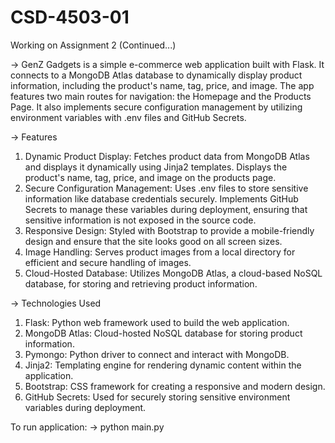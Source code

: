# CSD-4503-01 
Working on Assignment 2 (Continued...)

-> GenZ Gadgets is a simple e-commerce web application built with Flask. It connects to a MongoDB Atlas database to dynamically display product information, including the product's name, tag, price, and image. The app features two main routes for navigation: the Homepage and the Products Page. It also implements secure configuration management by utilizing environment variables with .env files and GitHub Secrets.

-> Features
1. Dynamic Product Display:
Fetches product data from MongoDB Atlas and displays it dynamically using Jinja2 templates.
Displays the product's name, tag, price, and image on the products page.
2. Secure Configuration Management:
Uses .env files to store sensitive information like database credentials securely.
Implements GitHub Secrets to manage these variables during deployment, ensuring that sensitive information is not exposed in the source code.
3. Responsive Design:
Styled with Bootstrap to provide a mobile-friendly design and ensure that the site looks good on all screen sizes.
4. Image Handling:
Serves product images from a local directory for efficient and secure handling of images.
5. Cloud-Hosted Database:
Utilizes MongoDB Atlas, a cloud-based NoSQL database, for storing and retrieving product information.

-> Technologies Used
1. Flask: Python web framework used to build the web application.
2. MongoDB Atlas: Cloud-hosted NoSQL database for storing product information.
3. Pymongo: Python driver to connect and interact with MongoDB.
4. Jinja2: Templating engine for rendering dynamic content within the application.
5. Bootstrap: CSS framework for creating a responsive and modern design.
6. GitHub Secrets: Used for securely storing sensitive environment variables during deployment.

To run application:
-> python main.py